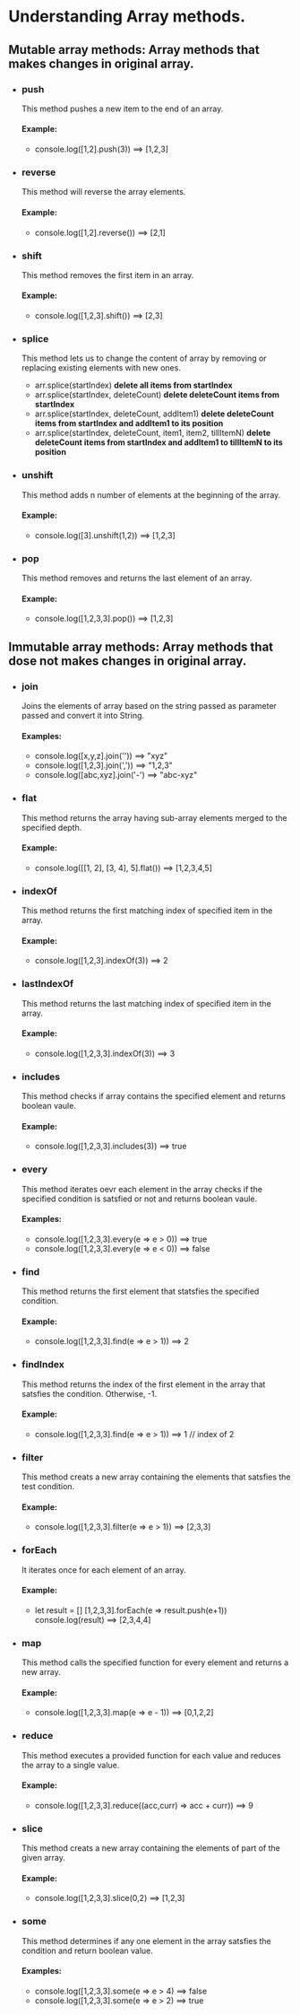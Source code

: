 # Understanding Array methods.

## Mutable array methods:  Array methods that makes changes in original array. 

* ### push 
   This method pushes a new item to the end of an array.
   
     #### Example:
     * console.log([1,2].push(3)) ==> [1,2,3]
     
* ### reverse 
   This method will reverse the array elements.
   
     #### Example:
     * console.log([1,2].reverse()) ==> [2,1]

* ### shift 
   This method removes the first item in an array.
   
     #### Example:
     * console.log([1,2,3].shift()) ==> [2,3]

* ### splice
   This method lets us to change the content of array by removing or replacing existing elements with new ones.
   
  * arr.splice(startIndex)  **delete all items from startIndex**
  * arr.splice(startIndex, deleteCount)  **delete deleteCount items from startIndex**
  * arr.splice(startIndex, deleteCount, addItem1)  **delete deleteCount items from startIndex and addItem1 to its position**
  * arr.splice(startIndex, deleteCount, item1, item2, tillItemN)   **delete deleteCount items from startIndex and addItem1 to tillItemN to its position**

* ### unshift
  This method adds n number of elements at the beginning of the array.
  
  #### Example:
  * console.log([3].unshift(1,2)) ==> [1,2,3]
  
* ### pop
  This method removes and returns the last element of an array.
  
  #### Example:
  * console.log([1,2,3,3].pop()) ==> [1,2,3] 
  
  
## Immutable array methods:  Array methods that dose not makes changes in original array. 

* ### join 
  Joins the elements of array based on the string passed as parameter passed and convert it into String.

  #### Examples:
  * console.log([x,y,z].join(''))  ==> "xyz" 
  * console.log([1,2,3].join(',')) ==> "1,2,3"
  * console.log([abc,xyz].join('-') ==> "abc-xyz"

* ### flat 
  This method returns the array having sub-array elements merged to the specified depth.

  #### Example:
  * console.log([[1, 2], [3, 4], 5].flat())  ==> [1,2,3,4,5] 


* ### indexOf
  This method returns the first matching index of specified item in the array.

  #### Example:
  * console.log([1,2,3].indexOf(3)) ==> 2 

* ### lastIndexOf
  This method returns the last matching index of specified item in the array.
  
  #### Example:
  * console.log([1,2,3,3].indexOf(3)) ==> 3 
  
* ### includes
  This method checks if array contains the specified element and returns boolean vaule.
  
  #### Example:
  * console.log([1,2,3,3].includes(3)) ==> true 


* ### every
  This method iterates oevr each element in the array checks if the specified condition is satsfied or not and returns boolean vaule.
  
  #### Examples:
  * console.log([1,2,3,3].every(e => e > 0)) ==> true
  * console.log([1,2,3,3].every(e => e < 0)) ==> false 

* ### find
  This method returns the first element that statsfies the specified condition.
  
  #### Example:
  * console.log([1,2,3,3].find(e => e > 1)) ==> 2


* ### findIndex
  This method returns the index of the first element in the array that satsfies the condition. Otherwise, -1.

  #### Example:
  * console.log([1,2,3,3].find(e => e > 1)) ==> 1 // index of 2

* ### filter
  This method creats a new array containing the elements that satsfies the test condition.
  
  #### Example:
  * console.log([1,2,3,3].filter(e => e > 1)) ==> [2,3,3] 

* ### forEach
  It iterates once for each element of an array.

  #### Example:
  * let result = []
    [1,2,3,3].forEach(e => result.push(e+1))
    console.log(result) ==> [2,3,4,4]

* ### map
  This method calls the specified function for every element and returns a new array.
  
  #### Example:
  * console.log([1,2,3,3].map(e => e - 1)) ==> [0,1,2,2] 


* ### reduce
  This method executes a provided function for each value and reduces the array to a single value.

  #### Example:
  * console.log([1,2,3,3].reduce((acc,curr) => acc + curr)) ==> 9


* ### slice
  This method creats a new array containing the elements of part of the given array.

  #### Example:
  * console.log([1,2,3,3].slice(0,2) ==> [1,2,3] 

* ### some
  This method determines if any one element in the array satsfies the condition and return boolean value.

  #### Examples:
  * console.log([1,2,3,3].some(e => e > 4) ==> false
  * console.log([1,2,3,3].some(e => e > 2) ==> true 

